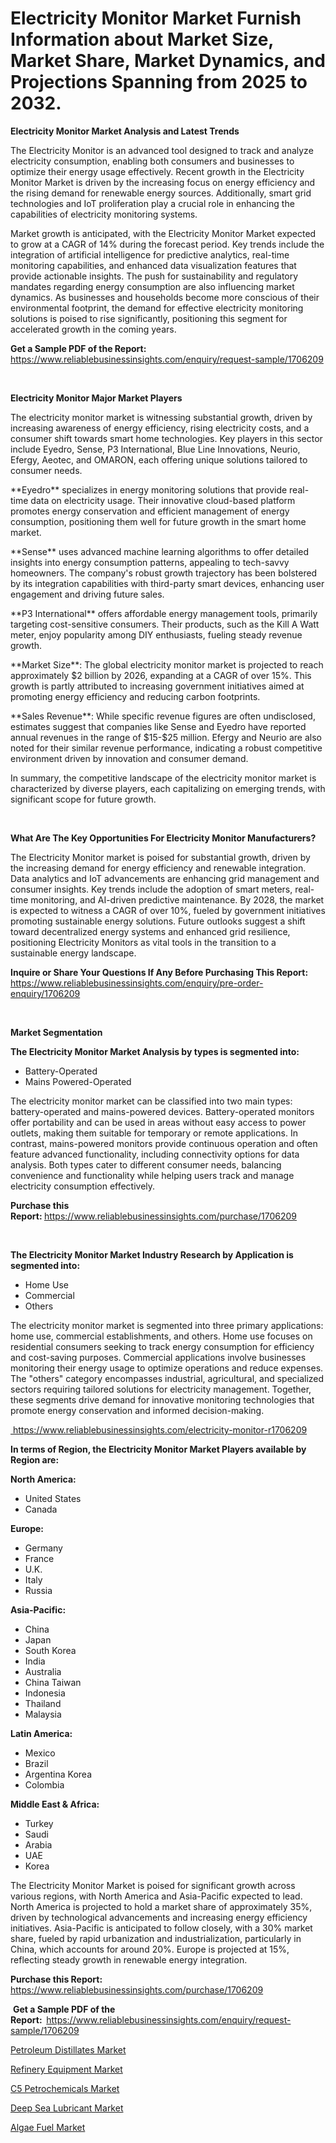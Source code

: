 <p><h1>Electricity Monitor Market Furnish Information about Market Size, Market Share, Market Dynamics, and Projections Spanning from 2025 to 2032.</h1></p><p><strong>Electricity Monitor Market Analysis and Latest Trends</strong></p>
<p><p>The Electricity Monitor is an advanced tool designed to track and analyze electricity consumption, enabling both consumers and businesses to optimize their energy usage effectively. Recent growth in the Electricity Monitor Market is driven by the increasing focus on energy efficiency and the rising demand for renewable energy sources. Additionally, smart grid technologies and IoT proliferation play a crucial role in enhancing the capabilities of electricity monitoring systems.</p><p>Market growth is anticipated, with the Electricity Monitor Market expected to grow at a CAGR of 14% during the forecast period. Key trends include the integration of artificial intelligence for predictive analytics, real-time monitoring capabilities, and enhanced data visualization features that provide actionable insights. The push for sustainability and regulatory mandates regarding energy consumption are also influencing market dynamics. As businesses and households become more conscious of their environmental footprint, the demand for effective electricity monitoring solutions is poised to rise significantly, positioning this segment for accelerated growth in the coming years.</p></p>
<p><strong>Get a Sample PDF of the Report:&nbsp;</strong> <a href="https://www.reliablebusinessinsights.com/enquiry/request-sample/1706209?utm_campaign=1119&utm_medium=2&utm_source=Github&utm_content=ia&utm_term=27032025&utm_id=electricity-monitor">https://www.reliablebusinessinsights.com/enquiry/request-sample/1706209</a></p>
<p>&nbsp;</p>
<p><strong>Electricity Monitor Major Market Players</strong></p>
<p><p>The electricity monitor market is witnessing substantial growth, driven by increasing awareness of energy efficiency, rising electricity costs, and a consumer shift towards smart home technologies. Key players in this sector include Eyedro, Sense, P3 International, Blue Line Innovations, Neurio, Efergy, Aeotec, and OMARON, each offering unique solutions tailored to consumer needs.</p><p>**Eyedro** specializes in energy monitoring solutions that provide real-time data on electricity usage. Their innovative cloud-based platform promotes energy conservation and efficient management of energy consumption, positioning them well for future growth in the smart home market.</p><p>**Sense** uses advanced machine learning algorithms to offer detailed insights into energy consumption patterns, appealing to tech-savvy homeowners. The company's robust growth trajectory has been bolstered by its integration capabilities with third-party smart devices, enhancing user engagement and driving future sales.</p><p>**P3 International** offers affordable energy management tools, primarily targeting cost-sensitive consumers. Their products, such as the Kill A Watt meter, enjoy popularity among DIY enthusiasts, fueling steady revenue growth.</p><p>**Market Size**: The global electricity monitor market is projected to reach approximately $2 billion by 2026, expanding at a CAGR of over 15%. This growth is partly attributed to increasing government initiatives aimed at promoting energy efficiency and reducing carbon footprints.</p><p>**Sales Revenue**: While specific revenue figures are often undisclosed, estimates suggest that companies like Sense and Eyedro have reported annual revenues in the range of $15-$25 million. Efergy and Neurio are also noted for their similar revenue performance, indicating a robust competitive environment driven by innovation and consumer demand.</p><p>In summary, the competitive landscape of the electricity monitor market is characterized by diverse players, each capitalizing on emerging trends, with significant scope for future growth.</p></p>
<p>&nbsp;</p>
<p><strong>What Are The Key Opportunities For Electricity Monitor Manufacturers?</strong></p>
<p><p>The Electricity Monitor market is poised for substantial growth, driven by the increasing demand for energy efficiency and renewable integration. Data analytics and IoT advancements are enhancing grid management and consumer insights. Key trends include the adoption of smart meters, real-time monitoring, and AI-driven predictive maintenance. By 2028, the market is expected to witness a CAGR of over 10%, fueled by government initiatives promoting sustainable energy solutions. Future outlooks suggest a shift toward decentralized energy systems and enhanced grid resilience, positioning Electricity Monitors as vital tools in the transition to a sustainable energy landscape.</p></p>
<p><strong>Inquire or Share Your Questions If Any Before Purchasing This Report:</strong> <a href="https://www.reliablebusinessinsights.com/enquiry/pre-order-enquiry/1706209?utm_campaign=1119&utm_medium=2&utm_source=Github&utm_content=ia&utm_term=27032025&utm_id=electricity-monitor">https://www.reliablebusinessinsights.com/enquiry/pre-order-enquiry/1706209</a></p>
<p>&nbsp;</p>
<p><strong>Market Segmentation</strong></p>
<p><strong>The Electricity Monitor Market Analysis by types is segmented into:</strong></p>
<p><ul><li>Battery-Operated</li><li>Mains Powered-Operated</li></ul></p>
<p><p>The electricity monitor market can be classified into two main types: battery-operated and mains-powered devices. Battery-operated monitors offer portability and can be used in areas without easy access to power outlets, making them suitable for temporary or remote applications. In contrast, mains-powered monitors provide continuous operation and often feature advanced functionality, including connectivity options for data analysis. Both types cater to different consumer needs, balancing convenience and functionality while helping users track and manage electricity consumption effectively.</p></p>
<p><strong>Purchase this Report:&nbsp;</strong><a href="https://www.reliablebusinessinsights.com/purchase/1706209?utm_campaign=1119&utm_medium=2&utm_source=Github&utm_content=ia&utm_term=27032025&utm_id=electricity-monitor">https://www.reliablebusinessinsights.com/purchase/1706209</a></p>
<p>&nbsp;</p>
<p><strong>The Electricity Monitor Market Industry Research by Application is segmented into:</strong></p>
<p><ul><li>Home Use</li><li>Commercial</li><li>Others</li></ul></p>
<p><p>The electricity monitor market is segmented into three primary applications: home use, commercial establishments, and others. Home use focuses on residential consumers seeking to track energy consumption for efficiency and cost-saving purposes. Commercial applications involve businesses monitoring their energy usage to optimize operations and reduce expenses. The "others" category encompasses industrial, agricultural, and specialized sectors requiring tailored solutions for electricity management. Together, these segments drive demand for innovative monitoring technologies that promote energy conservation and informed decision-making.</p></p>
<p><a href="https://www.reliablebusinessinsights.com/electricity-monitor-r1706209?utm_campaign=1119&utm_medium=2&utm_source=Github&utm_content=ia&utm_term=27032025&utm_id=electricity-monitor">&nbsp;https://www.reliablebusinessinsights.com/electricity-monitor-r1706209</a></p>
<p><strong>In terms of Region, the Electricity Monitor Market Players available by Region are:</strong></p>
<p>
    <p> <strong> North America: </strong>
        <ul>
            <li>United States</li>
            <li>Canada</li>
        </ul>
        </p> 
    <p> <strong> Europe: </strong>
        <ul>
            <li>Germany</li>
            <li>France</li>
            <li>U.K.</li>
            <li>Italy</li>
            <li>Russia</li>
        </ul>
        </p> 
    <p> <strong> Asia-Pacific: </strong>
        <ul>
            <li>China</li>
            <li>Japan</li>
            <li>South Korea</li>
            <li>India</li>
            <li>Australia</li>
            <li>China Taiwan</li>
            <li>Indonesia</li>
            <li>Thailand</li>
            <li>Malaysia</li>
        </ul>
        </p> 
    <p> <strong> Latin America: </strong>
        <ul>
            <li>Mexico</li>
            <li>Brazil</li>
            <li>Argentina Korea</li>
            <li>Colombia</li>
        </ul>
        </p> 
    <p> <strong> Middle East & Africa: </strong>
        <ul>
            <li>Turkey</li>
            <li>Saudi</li>
            <li>Arabia</li>
            <li>UAE</li>
            <li>Korea</li>
        </ul>
    </p>
    </p>
<p><p>The Electricity Monitor Market is poised for significant growth across various regions, with North America and Asia-Pacific expected to lead. North America is projected to hold a market share of approximately 35%, driven by technological advancements and increasing energy efficiency initiatives. Asia-Pacific is anticipated to follow closely, with a 30% market share, fueled by rapid urbanization and industrialization, particularly in China, which accounts for around 20%. Europe is projected at 15%, reflecting steady growth in renewable energy integration.</p></p>
<p><strong>Purchase this Report: </strong><a href="https://www.reliablebusinessinsights.com/purchase/1706209?utm_campaign=1119&utm_medium=2&utm_source=Github&utm_content=ia&utm_term=27032025&utm_id=electricity-monitor">https://www.reliablebusinessinsights.com/purchase/1706209</a></p>
<p>&nbsp;<strong>Get a Sample PDF of the Report:&nbsp;&nbsp;</strong><a href="https://www.reliablebusinessinsights.com/enquiry/request-sample/1706209?utm_campaign=1119&utm_medium=2&utm_source=Github&utm_content=ia&utm_term=27032025&utm_id=electricity-monitor">https://www.reliablebusinessinsights.com/enquiry/request-sample/1706209</a></p>
<p><strong></strong></p>
<p><p><a href="https://github.com/akrachveslov/Market-Research-Report-List-1/blob/main/petroleum-distillates-market.md?utm_campaign=1119&utm_medium=2&utm_source=Github&utm_content=ia&utm_term=27032025&utm_id=electricity-monitor">Petroleum Distillates Market</a></p><p><a href="https://github.com/sungbruington660/Market-Research-Report-List-1/blob/main/refinery-equipment-market.md?utm_campaign=1119&utm_medium=2&utm_source=Github&utm_content=ia&utm_term=27032025&utm_id=electricity-monitor">Refinery Equipment Market</a></p><p><a href="https://github.com/bensemilia864/Market-Research-Report-List-1/blob/main/c5-petrochemicals-market.md?utm_campaign=1119&utm_medium=2&utm_source=Github&utm_content=ia&utm_term=27032025&utm_id=electricity-monitor">C5 Petrochemicals Market</a></p><p><a href="https://github.com/pimanoruman/Market-Research-Report-List-1/blob/main/deep-sea-lubricant-market.md?utm_campaign=1119&utm_medium=2&utm_source=Github&utm_content=ia&utm_term=27032025&utm_id=electricity-monitor">Deep Sea Lubricant Market</a></p><p><a href="https://github.com/adyawafurber1/Market-Research-Report-List-1/blob/main/algae-fuel-market.md?utm_campaign=1119&utm_medium=2&utm_source=Github&utm_content=ia&utm_term=27032025&utm_id=electricity-monitor">Algae Fuel Market</a></p></p>